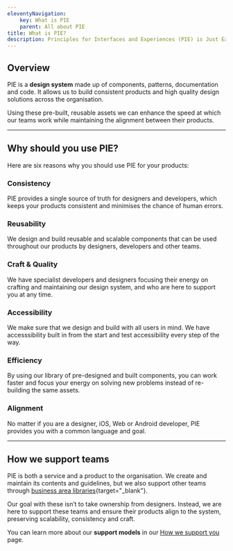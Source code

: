 ```yaml
---
eleventyNavigation:
    key: What is PIE
    parent: All about PIE
title: What is PIE?
description: Principles for Interfaces and Experiences (PIE) is Just Eat Takeaway’s global design system.
---
```


## Overview

PIE is a **design system** made up of components, patterns, documentation and code. It allows us to build consistent products and high quality design solutions across the organisation.

Using these pre-built, reusable assets we can enhance the speed at which our teams work while maintaining the alignment between their products.

---

## Why should you use PIE?

Here are six reasons why you should use PIE for your products:

### Consistency

PIE provides a single source of truth for designers and developers, which keeps your products consistent and minimises the chance of human errors.

### Reusability

We design and build reusable and scalable components that can be used throughout our products by designers, developers and other teams.

### Craft & Quality

We have specialist developers and designers focusing their energy on crafting and maintaining our design system, and who are here to support you at any time.

### Accessibility

We make sure that we design and build with all users in mind. We have accesssibility built in from the start and test accessibility every step of the way.

### Efficiency

By using our library of pre-designed and built components, you can work faster and focus your energy on solving new problems instead of re-building the same assets.

### Alignment

No matter if you are a designer, iOS, Web or Android developer, PIE provides you with a common language and goal.

---

## How we support teams

PIE is both a service and a product to the organisation. We create and maintain its contents and guidelines, but we also support other teams through [business area libraries](https://www.figma.com/file/KND7Higqcvksz7WkXRKLHm/PIE-Microsite?node-id=3204%3A188255&t=CBkGw0yndbtBW9TK-0){target="_blank"}.

Our goal with these isn’t to take ownership from designers. Instead, we are here to support these teams and ensure their products align to the system, preserving scalability, consistency and craft.

You can learn more about our **support models** in our [How we support you](/docs/designers/how-we-support-you) page.
